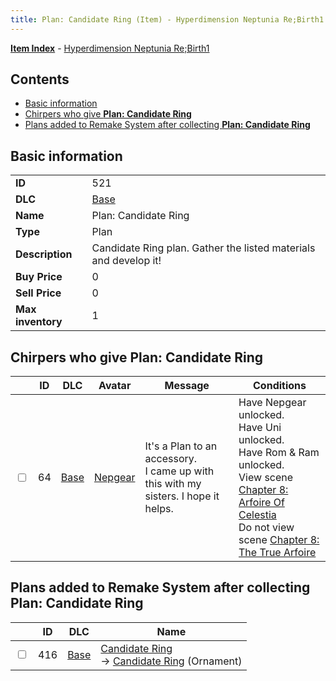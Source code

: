 ```yaml
---
title: Plan: Candidate Ring (Item) - Hyperdimension Neptunia Re;Birth1
---
```


[**Item Index**](/neptunia/rb1/item/index.html) - [Hyperdimension Neptunia Re;Birth1](/neptunia/rb1)

## Contents

- [Basic information](#basic-information)
- [Chirpers who give **Plan: Candidate Ring**](#chirpers-who-give-plan-candidate-ring)
- [Plans added to Remake System after collecting **Plan: Candidate Ring**](#plans-added-to-remake-system-after-collecting-plan-candidate-ring)
## Basic information

|   |   |
| -- | -- |
| **ID** | 521 |
| **DLC** | [Base](/neptunia/rb1/dlc/1-base.html) |
| **Name** | Plan: Candidate Ring |
| **Type** | Plan |
| **Description** | Candidate Ring plan. Gather the listed materials and develop it! |
| **Buy Price** | 0 |
| **Sell Price** | 0 |
| **Max inventory** | 1 |


## Chirpers who give **Plan: Candidate Ring**

|    | ID | DLC | Avatar | Message | Conditions |
| -- | -- | --- | ------ | ------- | ---------- |
| <input type="checkbox" id="rb1-chirper-event-1-64" class="trackbox" /> | 64 | [Base](/neptunia/rb1/dlc/1-base.html) | [Nepgear](/neptunia/rb1/undefined/1-32-nepgear.html) | It's a Plan to an accessory.<br />I came up with this with my sisters. I hope it helps. | Have Nepgear unlocked.<br />Have Uni unlocked.<br />Have Rom & Ram unlocked.<br />View scene [Chapter 8: Arfoire Of Celestia](/neptunia/rb1/scene/1-801-chapter-8-arfoire-of-celestia.html)<br />Do not view scene [Chapter 8: The True Arfoire](/neptunia/rb1/scene/1-807-chapter-8-the-true-arfoire.html) |


## Plans added to Remake System after collecting **Plan: Candidate Ring**

|    | ID | DLC | Name |
| -- | -- | --- | ---- |
| <input type="checkbox" id="rb1-remake-1-416" class="trackbox" /> | 416 | [Base](/neptunia/rb1/dlc/1-base.html) | [Candidate Ring](/neptunia/rb1/remake/1-416-candidate-ring.html)<br /> → [Candidate Ring](/neptunia/rb1/item/1-2744-candidate-ring.html) (Ornament) |
